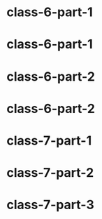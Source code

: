# class-6-part-1
# class-6-part-1
# class-6-part-2
# class-6-part-2
# class-7-part-1
# class-7-part-2
# class-7-part-3

